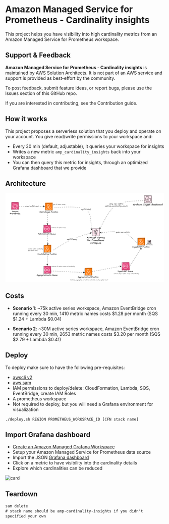 # Amazon Managed Service for Prometheus - Cardinality insights

This project helps you have visibility into high cardinality metrics from an
Amazon Managed Service for Prometheus workspace.

## Support & Feedback

**Amazon Managed Service for Prometheus - Cardinality insights** is maintained
by AWS Solution Architects. It is not part of an AWS service and support is
provided as best-effort by the community.

To post feedback, submit feature ideas, or report bugs, please use the Issues
section of this GitHub repo.

If you are interested in contributing, see the Contribution guide.

## How it works

This project proposes a serverless solution that you deploy and operate on your
account. You give read/write permissions to your workspace and:

- Every 30 min (default, adjustable), it queries your workspace for insights
- Writes a new metric `amp_cardinality_insights` back into your workspace
- You can then query this metric for insights, through an optimized Grafana
dashboard that we provide

## Architecture

![architecture](assets/arch.png)

## Costs

- **Scenario 1**: ~75k active series workspace, Amazon EventBridge cron running
every 30 min, 1410 metric names costs $1.28 per month (SQS $1.24 + Lambda $0.04)

- **Scenario 2**: ~30M active series workspace, Amazon EventBridge cron running
every 30 min, 2653 metric names costs $3.20 per month (SQS $2.79 + Lambda $0.41)

## Deploy

To deploy make sure to have the following pre-requisites:

- [awscli v2](https://docs.aws.amazon.com/cli/latest/userguide/getting-started-install.html)
- [aws sam](https://docs.aws.amazon.com/serverless-application-model/latest/developerguide/install-sam-cli.html)
- IAM permissions to deploy/delete: CloudFormation, Lambda, SQS, EventBridge, create IAM Roles
- A prometheus workspace
- Not required to deploy, but you will need a Grafana environment for visualization

```console
./deploy.sh REGION PROMETHEUS_WORKSPACE_ID [CFN stack name]
```

## Import Grafana dashboard

- [Create an Amazon Managed Grafana Workspace](https://docs.aws.amazon.com/grafana/latest/userguide/AMG-create-workspace.html)
- Setup your Amazon Managed Service for Prometheus data source
- Import the JSON [Grafana dashboard](./dashboard/dashboard.json)
- Click on a metric to have visibility into the cardinality details
- Explore which cardinalities can be reduced

<img width="1914" alt="card" src="https://github.com/user-attachments/assets/db214c22-481c-43e2-8792-670deed8f75e">


## Teardown

```
sam delete
# stack name should be amp-cardinality-insights if you didn't specified your own
```

